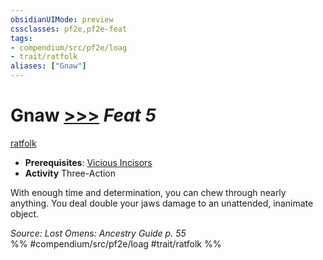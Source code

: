 ```yaml
---
obsidianUIMode: preview
cssclasses: pf2e,pf2e-feat
tags:
- compendium/src/pf2e/loag
- trait/ratfolk
aliases: ["Gnaw"]
---
```

# Gnaw  [>>>](rules/core-rulebook/chapter-9-playing-the-game.md#Actions "Three-Action") *Feat 5*  
[ratfolk](rules/traits/ratfolk-b1.md "Ratfolk Ancestry & Heritage Trait")  

- **Prerequisites**: [Vicious Incisors](compendium/feats/vicious-incisors-apg.md)
- **Activity** Three-Action

With enough time and determination, you can chew through nearly anything. You deal double your jaws damage to an unattended, inanimate object.

*Source: Lost Omens: Ancestry Guide p. 55*  
%% #compendium/src/pf2e/loag #trait/ratfolk %%